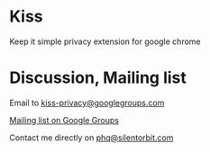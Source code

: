 Kiss
====

Keep it simple privacy extension for google chrome

# Discussion, Mailing list

Email to kiss-privacy@googlegroups.com

[Mailing list on Google Groups](https://groups.google.com/forum/#!forum/kiss-privacy)

Contact me directly on phq@silentorbit.com
